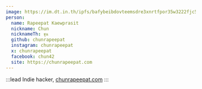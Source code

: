 ```yaml
---
image: https://im.dt.in.th/ipfs/bafybeibdovteemsdre3xnrtfpor35w3222fjc5t4wcii4hyh7vcf7rcbri/chun.jpg
person:
  name: Rapeepat Kaewprasit
  nickname: Chun
  nicknameTh: ชุน
  github: chunrapeepat
  instagram: chunrapeepat
  x: chunrapeepat
  facebook: chun42
  site: https://chunrapeepat.com
---
```


:::lead
Indie hacker, [chunrapeepat.com](https://chunrapeepat.com)
:::
